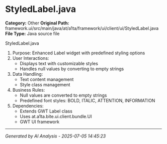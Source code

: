 # StyledLabel.java

**Category:** Other
**Original Path:** framework.ui/src/main/java/at/a1ta/framework/ui/client/ui/StyledLabel.java
**File Type:** Java source file

StyledLabel.java
1. Purpose: Enhanced Label widget with predefined styling options
2. User Interactions:
   - Displays text with customizable styles
   - Handles null values by converting to empty strings
3. Data Handling:
   - Text content management
   - Style class management
4. Business Rules:
   - Null values are converted to empty strings
   - Predefined font styles: BOLD, ITALIC, ATTENTION, INFORMATION
5. Dependencies:
   - Extends GWT Label class
   - Uses at.a1ta.bite.ui.client.bundle.UI
   - GWT UI framework

---
*Generated by AI Analysis - 2025-07-05 14:45:23*
